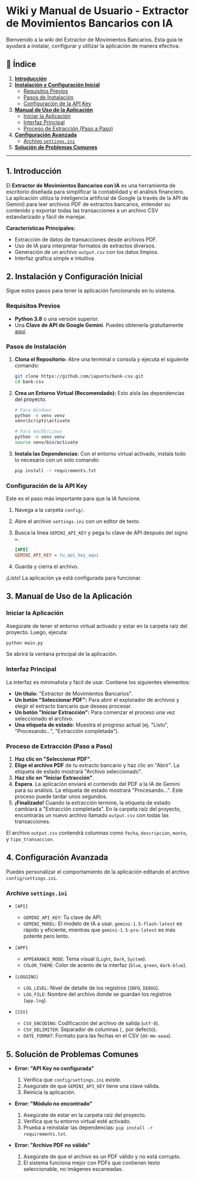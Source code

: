 # Wiki y Manual de Usuario - Extractor de Movimientos Bancarios con IA

Bienvenido a la wiki del Extractor de Movimientos Bancarios. Esta guía te ayudará a instalar, configurar y utilizar la aplicación de manera efectiva.

## 📜 Índice

1.  [**Introducción**](#1-introducción)
2.  [**Instalación y Configuración Inicial**](#2-instalación-y-configuración-inicial)
    -   [Requisitos Previos](#requisitos-previos)
    -   [Pasos de Instalación](#pasos-de-instalación)
    -   [Configuración de la API Key](#configuración-de-la-api-key)
3.  [**Manual de Uso de la Aplicación**](#3-manual-de-uso-de-la-aplicación)
    -   [Iniciar la Aplicación](#iniciar-la-aplicación)
    -   [Interfaz Principal](#interfaz-principal)
    -   [Proceso de Extracción (Paso a Paso)](#proceso-de-extracción-paso-a-paso)
4.  [**Configuración Avanzada**](#4-configuración-avanzada)
    -   [Archivo `settings.ini`](#archivo-settingsini)
5.  [**Solución de Problemas Comunes**](#5-solución-de-problemas-comunes)

---

## 1. Introducción

El **Extractor de Movimientos Bancarios con IA** es una herramienta de escritorio diseñada para simplificar la contabilidad y el análisis financiero. La aplicación utiliza la inteligencia artificial de Google (a través de la API de Gemini) para leer archivos PDF de extractos bancarios, entender su contenido y exportar todas las transacciones a un archivo CSV estandarizado y fácil de manejar.

**Características Principales:**
- Extracción de datos de transacciones desde archivos PDF.
- Uso de IA para interpretar formatos de extractos diversos.
- Generación de un archivo `output.csv` con los datos limpios.
- Interfaz gráfica simple e intuitiva.

## 2. Instalación y Configuración Inicial

Sigue estos pasos para tener la aplicación funcionando en tu sistema.

### Requisitos Previos
- **Python 3.8** o una versión superior.
- Una **Clave de API de Google Gemini**. Puedes obtenerla gratuitamente [aquí](https://makersuite.google.com/app/apikey).

### Pasos de Instalación

1.  **Clona el Repositorio:**
    Abre una terminal o consola y ejecuta el siguiente comando:
    ```bash
    git clone https://github.com/iapunto/bank-csv.git
    cd bank-csv
    ```

2.  **Crea un Entorno Virtual (Recomendado):**
    Esto aísla las dependencias del proyecto.
    ```bash
    # Para Windows
    python -m venv venv
    venv\Scripts\activate

    # Para macOS/Linux
    python -m venv venv
    source venv/bin/activate
    ```

3.  **Instala las Dependencias:**
    Con el entorno virtual activado, instala todo lo necesario con un solo comando:
    ```bash
    pip install -r requirements.txt
    ```

### Configuración de la API Key

Este es el paso más importante para que la IA funcione.

1.  Navega a la carpeta `config/`.
2.  Abre el archivo `settings.ini` con un editor de texto.
3.  Busca la línea `GEMINI_API_KEY` y pega tu clave de API después del signo `=`.

    ```ini
    [API]
    GEMINI_API_KEY = tu_api_key_aqui
    ```
4.  Guarda y cierra el archivo.

¡Listo! La aplicación ya está configurada para funcionar.

## 3. Manual de Uso de la Aplicación

### Iniciar la Aplicación

Asegúrate de tener el entorno virtual activado y estar en la carpeta raíz del proyecto. Luego, ejecuta:
```bash
python main.py
```
Se abrirá la ventana principal de la aplicación.

### Interfaz Principal

La interfaz es minimalista y fácil de usar. Contiene los siguientes elementos:
- **Un título:** "Extractor de Movimientos Bancarios".
- **Un botón "Seleccionar PDF":** Para abrir el explorador de archivos y elegir el extracto bancario que deseas procesar.
- **Un botón "Iniciar Extracción":** Para comenzar el proceso una vez seleccionado el archivo.
- **Una etiqueta de estado:** Muestra el progreso actual (ej. "Listo", "Procesando...", "Extracción completada").

### Proceso de Extracción (Paso a Paso)

1.  **Haz clic en "Seleccionar PDF"**.
2.  **Elige el archivo PDF** de tu extracto bancario y haz clic en "Abrir". La etiqueta de estado mostrará "Archivo seleccionado".
3.  **Haz clic en "Iniciar Extracción"**.
4.  **Espera**. La aplicación enviará el contenido del PDF a la IA de Gemini para su análisis. La etiqueta de estado mostrará "Procesando...". Este proceso puede tardar unos segundos.
5.  **¡Finalizado!** Cuando la extracción termine, la etiqueta de estado cambiará a "Extracción completada". En la carpeta raíz del proyecto, encontrarás un nuevo archivo llamado `output.csv` con todas las transacciones.

El archivo `output.csv` contendrá columnas como `fecha`, `descripcion`, `monto`, y `tipo_transaccion`.

## 4. Configuración Avanzada

Puedes personalizar el comportamiento de la aplicación editando el archivo `config/settings.ini`.

### Archivo `settings.ini`

-   `[API]`
    -   `GEMINI_API_KEY`: Tu clave de API.
    -   `GEMINI_MODEL`: El modelo de IA a usar. `gemini-1.5-flash-latest` es rápido y eficiente, mientras que `gemini-1.5-pro-latest` es más potente pero lento.

-   `[APP]`
    -   `APPEARANCE_MODE`: Tema visual (`Light`, `Dark`, `System`).
    -   `COLOR_THEME`: Color de acento de la interfaz (`blue`, `green`, `dark-blue`).

-   `[LOGGING]`
    -   `LOG_LEVEL`: Nivel de detalle de los registros (`INFO`, `DEBUG`).
    -   `LOG_FILE`: Nombre del archivo donde se guardan los registros (`app.log`).

-   `[CSV]`
    -   `CSV_ENCODING`: Codificación del archivo de salida (`utf-8`).
    -   `CSV_DELIMITER`: Separador de columnas (`,` por defecto).
    -   `DATE_FORMAT`: Formato para las fechas en el CSV (`dd-mm-aaaa`).

## 5. Solución de Problemas Comunes

-   **Error: "API Key no configurada"**
    1.  Verifica que `config/settings.ini` existe.
    2.  Asegúrate de que `GEMINI_API_KEY` tiene una clave válida.
    3.  Reinicia la aplicación.

-   **Error: "Módulo no encontrado"**
    1.  Asegúrate de estar en la carpeta raíz del proyecto.
    2.  Verifica que tu entorno virtual esté activado.
    3.  Prueba a reinstalar las dependencias: `pip install -r requirements.txt`.

-   **Error: "Archivo PDF no válido"**
    1.  Asegúrate de que el archivo es un PDF válido y no está corrupto.
    2.  El sistema funciona mejor con PDFs que contienen texto seleccionable, no imágenes escaneadas.
